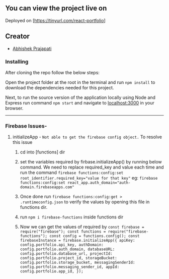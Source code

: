 
## You can view the project live on

Deployed on [<https://tinyurl.com/react-portfolio>]

## Creator

- [Abhishek Prajapati](https://github.com/just-be-weird)

### Installing

After cloning the repo follow the below steps:

Open the project folder at the root in the terminal and run `npm install` to download the dependencies needed for this project.

Next, to run the source version of the application locally using Node and Express run command `npm start` and navigate to [localhost:3000](http://localhost:3000/) in your browser.

----------------------------------------------------------------------------
### Firebase Issues-
1. initializeApp - ```Not able to get the firebase config object.```
    To resolve this issue
    1. cd into [functions] dir
    2. set the variables required by firbase.initializeApp() by running below command. We need to replace required_key and value each time and run the command
        `firebase functions:config:set root_identifier.required_key="value for that key"`
    eg: `firebase functions:config:set react_app.auth_domain="auth-domain.firebaseapps.com"`

    3. Once done run `firebase functions:config:get > .runtimeconfig.json` to verify the values by opening this file in functions dir.

    4. run `npm i firebase-functions` inside functions dir
    
    5. Now we can get the values of required by 
    `const firebase = require("firebase");
    const functions = require("firebase-functions");
    const config = functions.config();
    const firebaseInstance = firebase.initializeApp({
        apiKey: config.portfolio.api_key,
        authDomain: config.portfolio.auth_domain,
        databaseURL: config.portfolio.database_url,
        projectId: config.portfolio.project_id,
        storageBucket: config.portfolio.storage_bucket,
        messagingSenderId: config.portfolio.messaging_sender_id,
        appId: config.portfolio.app_id,
    });`